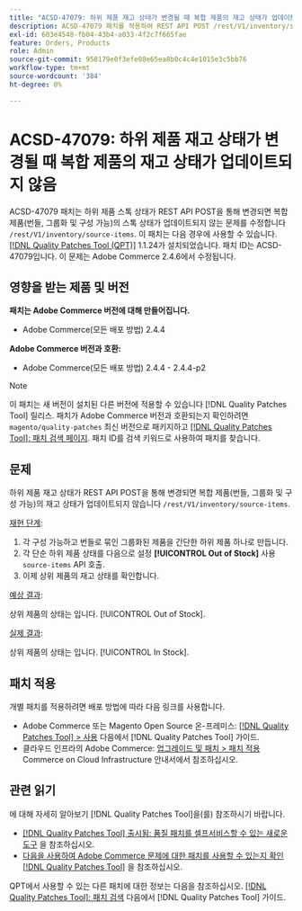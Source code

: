 ```yaml
---
title: "ACSD-47079: 하위 제품 재고 상태가 변경될 때 복합 제품의 재고 상태가 업데이트되지 않음"
description: ACSD-47079 패치를 적용하여 REST API POST /rest/V1/inventory/source-items를 통해 하위 제품 재고 상태가 변경될 때 합성 제품(번들, 그룹화 및 구성 가능한) 재고 상태가 업데이트되지 않는 Adobe Commerce 문제를 수정합니다.
exl-id: 603e4548-fb04-43b4-a033-4f2c7f665fae
feature: Orders, Products
role: Admin
source-git-commit: 958179e0f3efe08e65ea8b0c4c4e1015e3c5bb76
workflow-type: tm+mt
source-wordcount: '384'
ht-degree: 0%

---
```


# ACSD-47079: 하위 제품 재고 상태가 변경될 때 복합 제품의 재고 상태가 업데이트되지 않음

ACSD-47079 패치는 하위 제품 스톡 상태가 REST API POST을 통해 변경되면 복합 제품(번들, 그룹화 및 구성 가능)의 스톡 상태가 업데이트되지 않는 문제를 수정합니다 `/rest/V1/inventory/source-items`. 이 패치는 다음 경우에 사용할 수 있습니다. [[!DNL Quality Patches Tool (QPT)]](/help/announcements/adobe-commerce-announcements/magento-quality-patches-released-new-tool-to-self-serve-quality-patches.md) 1.1.24가 설치되었습니다. 패치 ID는 ACSD-47079입니다. 이 문제는 Adobe Commerce 2.4.6에서 수정됩니다.

## 영향을 받는 제품 및 버전

**패치는 Adobe Commerce 버전에 대해 만들어집니다.**

* Adobe Commerce(모든 배포 방법) 2.4.4

**Adobe Commerce 버전과 호환:**

* Adobe Commerce(모든 배포 방법) 2.4.4 - 2.4.4-p2

>[!NOTE]
>
>이 패치는 새 버전이 설치된 다른 버전에 적용할 수 있습니다 [!DNL Quality Patches Tool] 릴리스. 패치가 Adobe Commerce 버전과 호환되는지 확인하려면 `magento/quality-patches` 최신 버전으로 패키지하고 [[!DNL Quality Patches Tool]: 패치 검색 페이지](https://experienceleague.adobe.com/tools/commerce-quality-patches/index.html). 패치 ID를 검색 키워드로 사용하여 패치를 찾습니다.

## 문제

하위 제품 재고 상태가 REST API POST을 통해 변경되면 복합 제품(번들, 그룹화 및 구성 가능)의 재고 상태가 업데이트되지 않습니다 `/rest/V1/inventory/source-items`.

<u>재현 단계</u>:

1. 각 구성 가능하고 번들로 묶인 그룹화된 제품을 간단한 하위 제품 하나로 만듭니다.
1. 각 단순 하위 제품 상태를 다음으로 설정 **[!UICONTROL Out of Stock]** 사용 `source-items` API 호출.
1. 이제 상위 제품의 재고 상태를 확인합니다.

<u>예상 결과</u>:

상위 제품의 상태는 입니다. [!UICONTROL Out of Stock].

<u>실제 결과</u>:

상위 제품의 상태는 입니다. [!UICONTROL In Stock].

## 패치 적용

개별 패치를 적용하려면 배포 방법에 따라 다음 링크를 사용합니다.

* Adobe Commerce 또는 Magento Open Source 온-프레미스: [[!DNL Quality Patches Tool] > 사용](https://experienceleague.adobe.com/docs/commerce-operations/tools/quality-patches-tool/usage.html) 다음에서 [!DNL Quality Patches Tool] 가이드.
* 클라우드 인프라의 Adobe Commerce: [업그레이드 및 패치 > 패치 적용](https://experienceleague.adobe.com/docs/commerce-cloud-service/user-guide/develop/upgrade/apply-patches.html) Commerce on Cloud Infrastructure 안내서에서 참조하십시오.

## 관련 읽기

에 대해 자세히 알아보기 [!DNL Quality Patches Tool]을(를) 참조하시기 바랍니다.

* [[!DNL Quality Patches Tool] 출시됨: 품질 패치를 셀프서비스할 수 있는 새로운 도구](/help/announcements/adobe-commerce-announcements/magento-quality-patches-released-new-tool-to-self-serve-quality-patches.md) 을 참조하십시오.
* [다음을 사용하여 Adobe Commerce 문제에 대한 패치를 사용할 수 있는지 확인 [!DNL Quality Patches Tool]](/help/support-tools/patches-available-in-qpt-tool/check-patch-for-magento-issue-with-magento-quality-patches.md) 을 참조하십시오.

QPT에서 사용할 수 있는 다른 패치에 대한 정보는 다음을 참조하십시오. [[!DNL Quality Patches Tool]: 패치 검색](https://experienceleague.adobe.com/tools/commerce-quality-patches/index.html) 다음에서 [!DNL Quality Patches Tool] 가이드.
